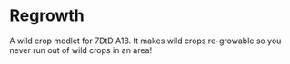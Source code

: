 # Regrowth
A wild crop modlet for 7DtD A18. It makes wild crops re-growable so you never run out of wild crops in an area!
